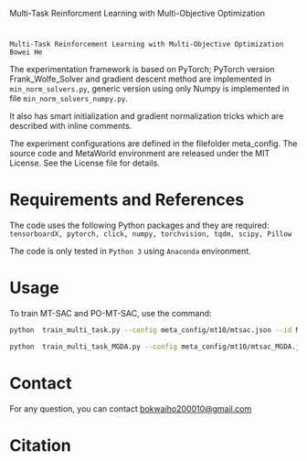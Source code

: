 Multi-Task Reinforcment Learning with Multi-Objective Optimization
#

```
Multi-Task Reinforcement Learning with Multi-Objective Optimization
Bowei He
```

The experimentation framework is based on PyTorch; 
PyTorch version Frank_Wolfe_Solver and gradient descent method are implemented in `min_norm_solvers.py`, generic version using only Numpy is implemented in file `min_norm_solvers_numpy.py`.

 It also has smart initialization and gradient normalization tricks which are described with inline comments.

The experiment configurations are defined in the filefolder meta_config.
The source code and MetaWorld environment are released under the MIT License. See the License file for details.


# Requirements and References
The code uses the following Python packages and they are required: ``tensorboardX, pytorch, click, numpy, torchvision, tqdm, scipy, Pillow``

The code is only tested in ``Python 3`` using ``Anaconda`` environment.




# Usage


To train MT-SAC and PO-MT-SAC, use the command: 
```bash
python  train_multi_task.py --config meta_config/mt10/mtsac.json --id MT10_MTSAC --method 'multitask_SAC'  --seed 1 --worker_nums 10 --eval_worker_nums 10

python  train_multi_task_MGDA.py --config meta_config/mt10/mtsac_MGDA.json --id MT10_MTSAC_MGDA --method 'multitask_SAC' --seed 1 --worker_nums 10 --eval_worker_nums 10

```

# Contact



For any question, you can contact bokwaiho200010@gmail.com

# Citation
